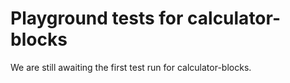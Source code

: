 # Playground tests for calculator-blocks
We are still awaiting the first test run for calculator-blocks.
